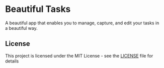 # Beautiful Tasks

A beautiful app that enables you to manage, capture, and edit your tasks in a beautiful way.


## License

This project is licensed under the MIT License - see the [LICENSE](LICENSE) file for details
